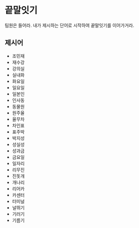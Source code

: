 # 끝말잇기

팀원은 들어라. 내가 제시하는 단어로 시작하여 끝말잇기를 이어가거라.



## 제시어

- 조민재
- 재수강
- 강의실
- 실내화
- 화요일
- 일요일
- 일본인
- 인사동
- 동물원
- 원주율
- 율무차
- 차인표
- 표주박
- 박지성
- 성실성
- 성과금
- 금요일
- 일자리
- 리무진
- 진돗개
- 개나리
- 리어카
- 카센터
- 터미널
- 널뛰기
- 기러기
- 기름기